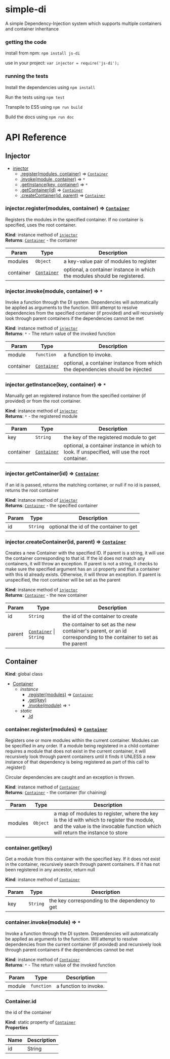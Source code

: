 # simple-di
A simple Dependency-Injection system which supports multiple containers and container inheritance

### getting the code
install from npm: `npm install js-di`

use in your project: `var injector = require('js-di');`

### running the tests
Install the dependencies using `npm install`

Run the tests using `npm test`

Transpile to ES5 using `npm run build`

Build the docs using `npm run doc`

# API Reference

## <a name="module_injector">Injector</a>

* [injector](#module_injector)
    * [.register(modules, container)](#module_injector+register) ⇒ <code>[Container](#Container)</code>
    * [.invoke(module, container)](#module_injector+invoke) ⇒ <code>\*</code>
    * [.getInstance(key, container)](#module_injector+getInstance) ⇒ <code>\*</code>
    * [.getContainer(id)](#module_injector+getContainer) ⇒ <code>[Container](#Container)</code>
    * [.createContainer(id, parent)](#module_injector+createContainer) ⇒ <code>[Container](#Container)</code>

<a name="module_injector+register"></a>
### injector.register(modules, container) ⇒ <code>[Container](#Container)</code>
Registers the modules in the specified container. If
no container is specified, uses the root container.

**Kind**: instance method of <code>[injector](#module_injector)</code>  
**Returns**: <code>[Container](#Container)</code> - the container  

| Param | Type | Description |
| --- | --- | --- |
| modules | <code>Object</code> | a key-value pair of modules to register |
| container | <code>[Container](#Container)</code> | optional, a container instance in which        the modules should be registered. |

<a name="module_injector+invoke"></a>
### injector.invoke(module, container) ⇒ <code>\*</code>
Invoke a function through the DI system. Dependencies will
automatically be applied as arguments to the function. Will
attempt to resolve dependencies from the specified container
(if provided) and will recursively look through parent containers if the
dependencies cannot be met

**Kind**: instance method of <code>[injector](#module_injector)</code>  
**Returns**: <code>\*</code> - The return value of the invoked function  

| Param | Type | Description |
| --- | --- | --- |
| module | <code>function</code> | a function to invoke. |
| container | <code>[Container](#Container)</code> | optional, a container instance from        which the dependencies should be injected |

<a name="module_injector+getInstance"></a>
### injector.getInstance(key, container) ⇒ <code>\*</code>
Manually get an registered instance from the specified container
(if provided) or from the root container.

**Kind**: instance method of <code>[injector](#module_injector)</code>  
**Returns**: <code>\*</code> - the registered module  

| Param | Type | Description |
| --- | --- | --- |
| key | <code>String</code> | the key of the registered module to get |
| container | <code>[Container](#Container)</code> | optional, a container instance in which        to look. If unspecified, will use the root container. |

<a name="module_injector+getContainer"></a>
### injector.getContainer(id) ⇒ <code>[Container](#Container)</code>
if an id is passed, returns the matching container, or null
if no id is passed, returns the root container

**Kind**: instance method of <code>[injector](#module_injector)</code>  
**Returns**: <code>[Container](#Container)</code> - the specified container  

| Param | Type | Description |
| --- | --- | --- |
| id | <code>String</code> | optional the id of the container to get |

<a name="module_injector+createContainer"></a>
### injector.createContainer(id, parent) ⇒ <code>[Container](#Container)</code>
Creates a new Container with the specified ID. If parent is a string, it will
use the container corresponding to that id. If the id does not match any containers,
it will throw an exception. If parent is not a string, it checks to make sure the
specified argument has an `id` property and that a container with this id already
exists. Otherwise, it will throw an exception. If parent is unspecified, the
root container will be set as the parent

**Kind**: instance method of <code>[injector](#module_injector)</code>  
**Returns**: <code>[Container](#Container)</code> - the new container  

| Param | Type | Description |
| --- | --- | --- |
| id | <code>String</code> | the id of the container to create |
| parent | <code>[Container](#Container)</code> &#124; <code>String</code> | the container to set as the new container's parent,        or an id corresponding to the container to set as the parent |


## <a name="Container">Container</a>
**Kind**: global class  

* [Container](#Container)
    * _instance_
        * [.register(modules)](#Container+register) ⇒ <code>[Container](#Container)</code>
        * [.get(key)](#Container+get)
        * [.invoke(module)](#Container+invoke) ⇒ <code>\*</code>
    * _static_
        * [.id](#Container.id)

<a name="Container+register"></a>
### container.register(modules) ⇒ <code>[Container](#Container)</code>
Registers one or more modules within the current container. Modules can be specified in any order.
If a module being registered in a child container requires a module that does not exist in the current
container, it will recursively look through parent containers until it finds it UNLESS a new
instance of that dependency is being registered as part of this call to .register()

Circular dependencies are caught and an exception is thrown.

**Kind**: instance method of <code>[Container](#Container)</code>  
**Returns**: <code>[Container](#Container)</code> - the container (for chaining)  

| Param | Type | Description |
| --- | --- | --- |
| modules | <code>Object</code> | a map of modules to register, where the key is the id        with which to register the module, and the value is the invocable function        which will return the instance to store |

<a name="Container+get"></a>
### container.get(key)
Get a module from this container with the specified key. If it does not
exist in the container, recursively search through parent containers. If
it has not been registered in any ancestor, return null

**Kind**: instance method of <code>[Container](#Container)</code>  

| Param | Type | Description |
| --- | --- | --- |
| key | <code>String</code> | the key corresponding to the dependency to get |

<a name="Container+invoke"></a>
### container.invoke(module) ⇒ <code>\*</code>
Invoke a function through the DI system. Dependencies will
automatically be applied as arguments to the function. Will
attempt to resolve dependencies from the current container
(if provided) and recursively look through parent containers if the
dependencies cannot be met

**Kind**: instance method of <code>[Container](#Container)</code>  
**Returns**: <code>\*</code> - The return value of the invoked function  

| Param | Type | Description |
| --- | --- | --- |
| module | <code>function</code> | a function to invoke. |

<a name="Container.id"></a>
### Container.id
the id of the container

**Kind**: static property of <code>[Container](#Container)</code>  
**Properties**

| Name | Description |
| --- | --- |
| id | String |

